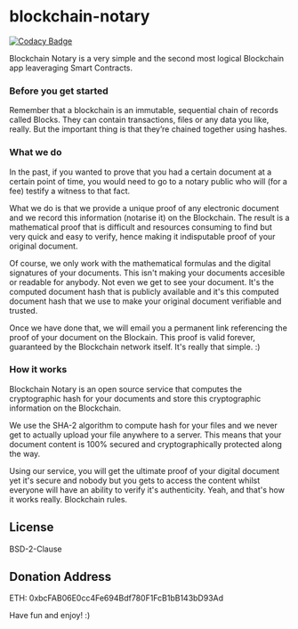 # blockchain-notary
[![Codacy Badge](https://api.codacy.com/project/badge/Grade/59f718b75b1542efaee8c56ab8e32151)](https://www.codacy.com/app/jparicka/blockchain-notary?utm_source=github.com&amp;utm_medium=referral&amp;utm_content=jparicka/blockchain-notary&amp;utm_campaign=Badge_Grade)

Blockchain Notary is a very simple and the second most logical Blockchain app leaveraging Smart Contracts.

### Before you get started

Remember that a blockchain is an immutable, sequential chain of records called Blocks. They can contain transactions, files or any data you like, really. But the important thing is that they’re chained together using hashes.


### What we do

In the past, if you wanted to prove that you had a certain document at a certain point of time, you would need to go to a notary public who will (for a fee) testify a witness to that fact.

What we do is that we provide a unique proof of any electronic document and we record this information (notarise it) on the Blockchain. The result is a mathematical proof that is difficult and resources consuming to find but very quick and easy to verify, hence making it indisputable proof of your original document. 

Of course, we only work with the mathematical formulas and the digital signatures of your documents. This isn't making your documents accesible or readable for anybody. Not even we get to see your document.  It's the computed document hash that is publicly available and it's this computed document hash that we use to make your original document verifiable and trusted. 

Once we have done that, we will email you a permanent link referencing the proof of your document on the Blockain. This proof is valid forever, guaranteed by the Blockchain network itself.  It's really that simple. :)


### How it works

Blockchain Notary is an open source service that computes the cryptographic hash for your documents and store this cryptographic information on the Blockchain.

We use the SHA-2 algorithm to compute hash for your files and we never get to actually upload your file anywhere to a server. This means that your document content is 100% secured and cryptographically protected along the way.

Using our service, you will get the ultimate proof of your digital document yet it's secure and nobody but you gets to access the content whilst everyone will have an ability to verify it's authenticity. Yeah, and that's how it works really.  Blockchain rules.

License
----

BSD-2-Clause

Donation Address
----

ETH: 0xbcFAB06E0cc4Fe694Bdf780F1FcB1bB143bD93Ad

Have fun and enjoy! :)
